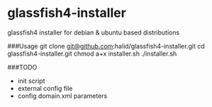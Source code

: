 glassfish4-installer
====================

glassfish4 installer for debian &amp; ubuntu based distributions


###Usage
git clone git@github.com:halid/glassfish4-installer.git
cd glassfish4-installer.git
chmod a+x installer.sh
./installer.sh

###TODO

- init script
- external config file
- config domain.xml parameters
